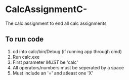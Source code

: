 # CalcAssignmentC-

The calc assignment to end all calc assignments

## To run code

1. cd into calc/bin/Debug (if running app through cmd)
2. Run calc.exe
3. First parameter *MUST* be 'calc'
4. All operators/numbers must be seperated by a space
5. Must include an '=' and atleast one 'X'